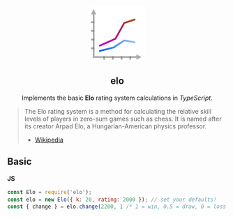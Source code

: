 <p align="center">
    <img
      alt="Elo"
      src="img/chart-icon.png?raw=true"
    />
  <h2 align="center">elo</h1>
</p>
<p align="center">
    Implements the basic <strong>Elo</strong> rating system calculations in <i>TypeScript</i>.
</p>


> The Elo rating system is a method for calculating the relative skill levels of players in zero-sum games such as chess. It is named after its creator Arpad Elo, a Hungarian-American physics professor.
> - [Wikipedia](https://en.wikipedia.org/wiki/Elo_rating_system)


## Basic

**JS**
```javascript
const Elo = require('elo');
const elo = new Elo({ k: 20, rating: 2000 }); // set your defaults!
const { change } = elo.change(2200, 1 /* 1 = win, 0.5 = draw, 0 = loss */); // 15.19 ...
```
